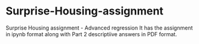 # Surprise-Housing-assignment
Surprise Housing assignment - Advanced regression
It has the assignment in ipynb format along with Part 2 descriptiive answers in PDF format. 
